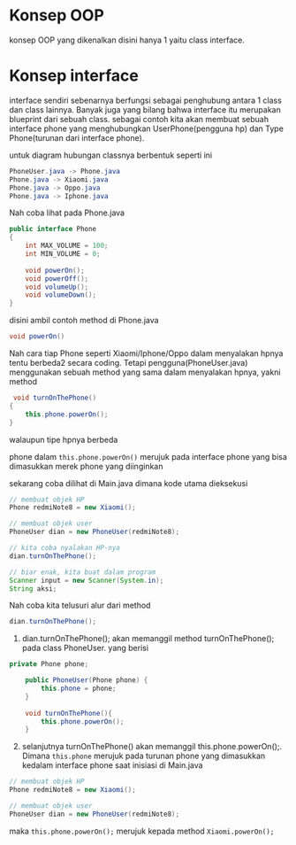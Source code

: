 # Konsep OOP
konsep OOP yang dikenalkan disini hanya 1 yaitu class interface.

# Konsep interface
interface sendiri sebenarnya berfungsi sebagai penghubung antara 1 class dan class lainnya. Banyak juga yang bilang bahwa interface itu merupakan blueprint dari sebuah class. sebagai contoh kita akan membuat sebuah interface phone yang menghubungkan UserPhone(pengguna hp) dan Type Phone(turunan dari interface phone).

untuk diagram hubungan classnya berbentuk seperti ini
```java
PhoneUser.java -> Phone.java
Phone.java -> Xiaomi.java
Phone.java -> Oppo.java
Phone.java -> Iphone.java
```
Nah coba lihat pada Phone.java
```java
public interface Phone
{
    int MAX_VOLUME = 100;
    int MIN_VOLUME = 0;
    
    void powerOn();
    void powerOff();
    void volumeUp();
    void volumeDown();
}
```
disini ambil contoh method di Phone.java
```java
void powerOn()
```
Nah cara tiap Phone seperti Xiaomi/Iphone/Oppo dalam menyalakan hpnya tentu berbeda2 secara coding. Tetapi pengguna(PhoneUser.java) menggunakan sebuah method yang sama dalam menyalakan hpnya, yakni method
```java
 void turnOnThePhone()
{
    this.phone.powerOn();
}
```
walaupun tipe hpnya berbeda

phone dalam `this.phone.powerOn()` merujuk pada interface phone yang bisa dimasukkan merek phone yang diinginkan

sekarang coba dilihat di Main.java dimana kode utama dieksekusi
```java
// membuat objek HP
Phone redmiNote8 = new Xiaomi();

// membuat objek user
PhoneUser dian = new PhoneUser(redmiNote8);

// kita coba nyalakan HP-nya
dian.turnOnThePhone();

// biar enak, kita buat dalam program
Scanner input = new Scanner(System.in);
String aksi; 
```
Nah coba kita telusuri alur dari method
```java
dian.turnOnThePhone();
```
1. dian.turnOnThePhone(); akan memanggil method turnOnThePhone(); pada class PhoneUser. yang berisi
```java
private Phone phone;

    public PhoneUser(Phone phone) {
        this.phone = phone;
    }
    
    void turnOnThePhone(){
        this.phone.powerOn();
    }
```
2. selanjutnya turnOnThePhone() akan memanggil this.phone.powerOn();. Dimana `this.phone` merujuk pada turunan phone yang dimasukkan kedalam interface phone saat inisiasi di Main.java
```java
// membuat objek HP
Phone redmiNote8 = new Xiaomi();

// membuat objek user
PhoneUser dian = new PhoneUser(redmiNote8);
```
maka `this.phone.powerOn();` merujuk kepada method `Xiaomi.powerOn();`



